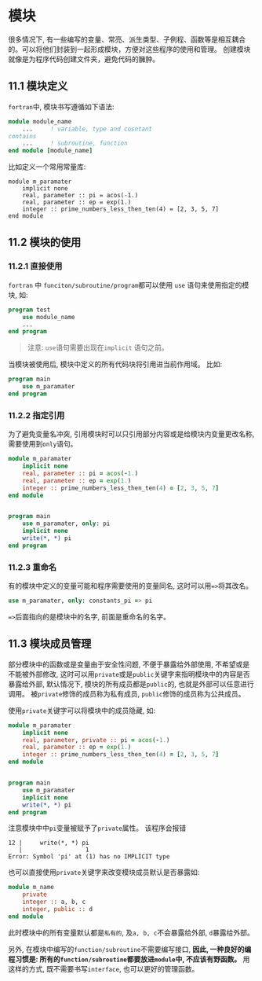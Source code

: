 # 模块

很多情况下, 有一些编写的变量、常亮、派生类型、子例程、函数等是相互耦合的。可以将他们封装到一起形成模块，方便对这些程序的使用和管理。
创建模块就像是为程序代码创建文件夹，避免代码的臃肿。

## 11.1 模块定义
`fortran`中, 模块书写遵循如下语法:
```fortran
module module_name
    ...     ! variable, type and cosntant
contains
    ...     ! subroutine, function
end module [module_name]

```
比如定义一个常用常量库:
```fortran{class="line-numbers"}
module m_paramater
    implicit none
    real, parameter :: pi = acos(-1.)
    real, parameter :: ep = exp(1.)   
    integer :: prime_numbers_less_then_ten(4) = [2, 3, 5, 7]
end module
```


## 11.2 模块的使用
### 11.2.1 直接使用
`fortran` 中 `funciton/subroutine/program`都可以使用 `use` 语句来使用指定的模块, 如:

```fortran {class="line-numbers"}
program test
    use module_name
    ...
end program
```
> 注意: `use`语句需要出现在`implicit` 语句之前。

当模块被使用后, 模块中定义的所有代码块将引用进当前作用域。
比如:
```fortran {class="line-numbers"}
program main
    use m_paramater
end program
```


### 11.2.2 指定引用
为了避免变量名冲突, 引用模块时可以只引用部分内容或是给模块内变量更改名称, 需要使用到`only`语句。
```fortran
module m_paramater
    implicit none
    real, parameter :: pi = acos(-1.)
    real, parameter :: ep = exp(1.)   
    integer :: prime_numbers_less_then_ten(4) = [2, 3, 5, 7]
end module


program main
    use m_paramater, only: pi
    implicit none
    write(*, *) pi
end program
```

### 11.2.3 重命名
有的模块中定义的变量可能和程序需要使用的变量同名, 这时可以用`=>`将其改名。
```fortran
use m_paramater, only: constants_pi => pi
```
`=>`后面指向的是模块中的名字, 前面是重命名的名字。

## 11.3 模块成员管理
部分模块中的函数或是变量由于安全性问题, 不便于暴露给外部使用, 不希望或是不能被外部修改, 这时可以用`private`或是`public`关键字来指明模块中的内容是否暴露给外部, 默认情况下, 模块的所有成员都是`public`的, 也就是外部可以任意进行调用。
被`private`修饰的成员称为私有成员, `public`修饰的成员称为公共成员。

使用`private`关键字可以将模块中的成员隐藏, 如:
```fortran
module m_paramater
    implicit none
    real, parameter, private :: pi = acos(-1.)
    real, parameter :: ep = exp(1.)   
    integer :: prime_numbers_less_then_ten(4) = [2, 3, 5, 7]
end module


program main
    use m_paramater
    implicit none
    write(*, *) pi
end program
```
注意模块中中`pi`变量被赋予了`private`属性。
该程序会报错
```
12 |     write(*, *) pi
   |                  1
Error: Symbol 'pi' at (1) has no IMPLICIT type
```

也可以直接使用`private`关键字来改变模块成员默认是否暴露如:
```fortran
module m_name
    private
    integer :: a, b, c
    integer, public :: d
end module
```
此时模块中的所有变量默认都是`私有的`,
及`a, b, c`不会暴露给外部, `d`暴露给外部。

另外, 在模块中编写的`function/subroutine`不需要编写接口, **因此, 一种良好的编程习惯是: 所有的`function/subroutine`都要放进`module`中, 不应该有野函数。**
用这样的方式, 既不需要书写`interface`, 也可以更好的管理函数。
